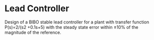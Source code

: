 
# Lead Controller

Design of a BIBO stable lead controller for a plant with transfer function P(s)=2/(s2 +0.1s+5) with the steady state error within ±10% of the magnitude of the reference.